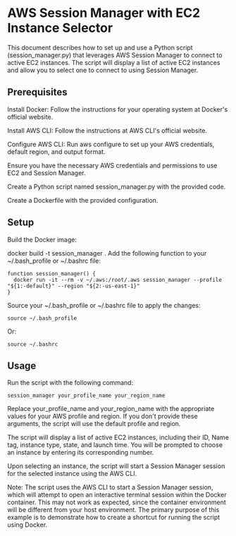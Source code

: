 # AWS Session Manager with EC2 Instance Selector
This document describes how to set up and use a Python script (session_manager.py) that leverages AWS Session Manager to connect to active EC2 instances. The script will display a list of active EC2 instances and allow you to select one to connect to using Session Manager.

## Prerequisites
Install Docker: Follow the instructions for your operating system at Docker's official website.

Install AWS CLI: Follow the instructions at AWS CLI's official website.

Configure AWS CLI: Run aws configure to set up your AWS credentials, default region, and output format.

Ensure you have the necessary AWS credentials and permissions to use EC2 and Session Manager.

Create a Python script named session_manager.py with the provided code.

Create a Dockerfile with the provided configuration.

## Setup
Build the Docker image:

docker build -t session_manager .
Add the following function to your ~/.bash_profile or ~/.bashrc file:

```
function session_manager() {
  docker run -it --rm -v ~/.aws:/root/.aws session_manager --profile "${1:-default}" --region "${2:-us-east-1}"
}
```
Source your ~/.bash_profile or ~/.bashrc file to apply the changes:

```
source ~/.bash_profile
```
Or:
```
source ~/.bashrc
```
## Usage
Run the script with the following command:

```
session_manager your_profile_name your_region_name
```
Replace your_profile_name and your_region_name with the appropriate values for your AWS profile and region. If you don't provide these arguments, the script will use the default profile and region.

The script will display a list of active EC2 instances, including their ID, Name tag, instance type, state, and launch time. You will be prompted to choose an instance by entering its corresponding number.

Upon selecting an instance, the script will start a Session Manager session for the selected instance using the AWS CLI.

Note: The script uses the AWS CLI to start a Session Manager session, which will attempt to open an interactive terminal session within the Docker container. This may not work as expected, since the container environment will be different from your host environment. The primary purpose of this example is to demonstrate how to create a shortcut for running the script using Docker.